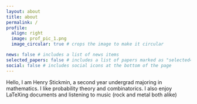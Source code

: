 ```yaml
---
layout: about
title: about
permalink: /
profile:
  align: right
  image: prof_pic_1.png
  image_circular: true # crops the image to make it circular

news: false # includes a list of news items
selected_papers: false # includes a list of papers marked as "selected={true}"
social: false # includes social icons at the bottom of the page
---
```


Hello, I am Henry Stickmin, a second year undergrad majoring in mathematics. I like probability theory and combinatorics. I also enjoy LaTeXing documents and listening to music (rock and metal both alike)
